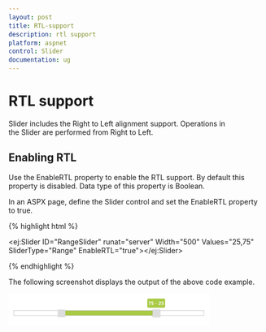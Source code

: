 ```yaml
---
layout: post
title: RTL-support
description: rtl support
platform: aspnet
control: Slider
documentation: ug
---
```


# RTL support

Slider includes the Right to Left alignment support. Operations in the Slider are performed from Right to Left.

## Enabling RTL 

Use the EnableRTL property to enable the RTL support. By default this property is disabled. Data type of this property is Boolean.

In an ASPX page, define the Slider control and set the EnableRTL property to true. 

{% highlight html %}



<ej:Slider ID="RangeSlider" runat="server" Width="500" Values="25,75" SliderType="Range" EnableRTL="true"></ej:Slider>





{% endhighlight %}



The following screenshot displays the output of the above code example.

 ![](RTL-support_images/RTL-support_img1.png)



